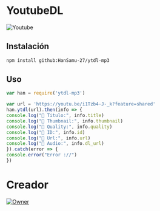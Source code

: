 # YoutubeDL

![Youtube](https://i.postimg.cc/LXWmBnHM/images.png)

## Instalación

```bash
npm install github:HanSamu-27/ytdl-mp3

```

## Uso

```javascript
var han = require('ytdl-mp3')

var url = 'https://youtu.be/i1Tzb4-J-_k?feature=shared'
han.ytdl(url).then(info => {
console.log("💮 Titulo:", info.title)
console.log("💮 Thumbnail:", info.thumbnail)
console.log("💮 Quality:", info.quality)
console.log("💮 ID:", info.id)
console.log("💮 Url:", info.url)
console.log("💮 Audio:", info.dl_url)
}).catch(error => {
console.error("Error ://")
})
```

# Creador

[![Owner](https://i.postimg.cc/zBW1Pjj6/c596864f-25dd-425c-b9df-8fe84e3c3860.jpg)](https://wa.me/+5491168239750?text=Hola+Samu)
